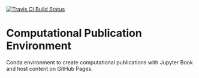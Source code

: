 [![Travis CI Build Status](https://travis-ci.com/calekochenour/computational-publication-environment.svg?branch=master)](https://travis-ci.com/calekochenour/computational-publication-environment)

# Computational Publication Environment

Conda environment to create computational publications with Jupyter Book and host content on GitHub Pages.
